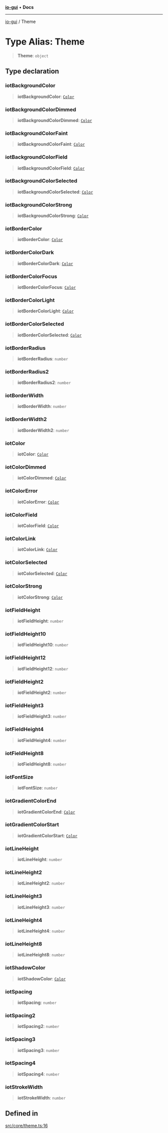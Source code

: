 [**io-gui**](../README.md) • **Docs**

***

[io-gui](../README.md) / Theme

# Type Alias: Theme

> **Theme**: `object`

## Type declaration

### iotBackgroundColor

> **iotBackgroundColor**: [`Color`](../classes/Color.md)

### iotBackgroundColorDimmed

> **iotBackgroundColorDimmed**: [`Color`](../classes/Color.md)

### iotBackgroundColorFaint

> **iotBackgroundColorFaint**: [`Color`](../classes/Color.md)

### iotBackgroundColorField

> **iotBackgroundColorField**: [`Color`](../classes/Color.md)

### iotBackgroundColorSelected

> **iotBackgroundColorSelected**: [`Color`](../classes/Color.md)

### iotBackgroundColorStrong

> **iotBackgroundColorStrong**: [`Color`](../classes/Color.md)

### iotBorderColor

> **iotBorderColor**: [`Color`](../classes/Color.md)

### iotBorderColorDark

> **iotBorderColorDark**: [`Color`](../classes/Color.md)

### iotBorderColorFocus

> **iotBorderColorFocus**: [`Color`](../classes/Color.md)

### iotBorderColorLight

> **iotBorderColorLight**: [`Color`](../classes/Color.md)

### iotBorderColorSelected

> **iotBorderColorSelected**: [`Color`](../classes/Color.md)

### iotBorderRadius

> **iotBorderRadius**: `number`

### iotBorderRadius2

> **iotBorderRadius2**: `number`

### iotBorderWidth

> **iotBorderWidth**: `number`

### iotBorderWidth2

> **iotBorderWidth2**: `number`

### iotColor

> **iotColor**: [`Color`](../classes/Color.md)

### iotColorDimmed

> **iotColorDimmed**: [`Color`](../classes/Color.md)

### iotColorError

> **iotColorError**: [`Color`](../classes/Color.md)

### iotColorField

> **iotColorField**: [`Color`](../classes/Color.md)

### iotColorLink

> **iotColorLink**: [`Color`](../classes/Color.md)

### iotColorSelected

> **iotColorSelected**: [`Color`](../classes/Color.md)

### iotColorStrong

> **iotColorStrong**: [`Color`](../classes/Color.md)

### iotFieldHeight

> **iotFieldHeight**: `number`

### iotFieldHeight10

> **iotFieldHeight10**: `number`

### iotFieldHeight12

> **iotFieldHeight12**: `number`

### iotFieldHeight2

> **iotFieldHeight2**: `number`

### iotFieldHeight3

> **iotFieldHeight3**: `number`

### iotFieldHeight4

> **iotFieldHeight4**: `number`

### iotFieldHeight8

> **iotFieldHeight8**: `number`

### iotFontSize

> **iotFontSize**: `number`

### iotGradientColorEnd

> **iotGradientColorEnd**: [`Color`](../classes/Color.md)

### iotGradientColorStart

> **iotGradientColorStart**: [`Color`](../classes/Color.md)

### iotLineHeight

> **iotLineHeight**: `number`

### iotLineHeight2

> **iotLineHeight2**: `number`

### iotLineHeight3

> **iotLineHeight3**: `number`

### iotLineHeight4

> **iotLineHeight4**: `number`

### iotLineHeight8

> **iotLineHeight8**: `number`

### iotShadowColor

> **iotShadowColor**: [`Color`](../classes/Color.md)

### iotSpacing

> **iotSpacing**: `number`

### iotSpacing2

> **iotSpacing2**: `number`

### iotSpacing3

> **iotSpacing3**: `number`

### iotSpacing4

> **iotSpacing4**: `number`

### iotStrokeWidth

> **iotStrokeWidth**: `number`

## Defined in

[src/core/theme.ts:16](https://github.com/io-gui/io/blob/main/src/core/theme.ts#L16)
